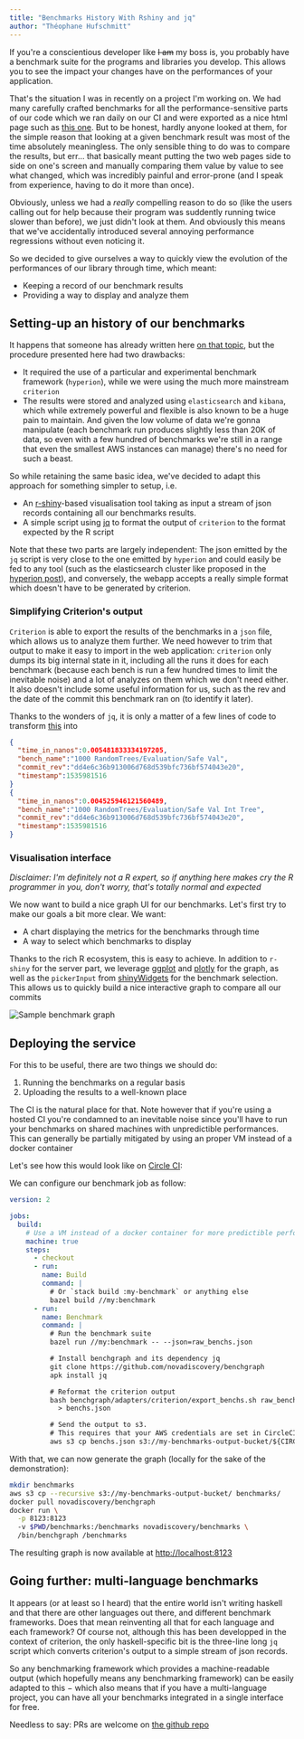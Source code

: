 ```yaml
---
title: "Benchmarks History With Rshiny and jq"
author: "Théophane Hufschmitt"
---
```


If you're a conscientious developer like ~~I am~~ my boss is, you probably have
a benchmark suite for the programs and libraries you develop. This allows you
to see the impact your changes have on the performances of your application.

That's the situation I was in recently on a project I'm working on.
We had many carefully crafted benchmarks for all the performance-sensitive
parts of our code which we ran daily on our CI and were exported as a nice html
page such as [this one][criterion-html-sample].
But to be honest, hardly anyone looked at them, for the simple reason that
looking at a given benchmark result was most of the time absolutely meaningless.
The only sensible thing to do was to compare the results, but err… that
basically meant putting the two web pages side to side on one's screen and
manually comparing them value by value to see what changed, which was
incredibly painful and error-prone (and I speak from experience, having to do it
more than once).

[criterion-html-sample]: http://www.serpentine.com/criterion/report.html

Obviously, unless we had a *really* compelling reason to do so (like the users
calling out for help because their program was suddently running twice slower
than before), we just didn't look at them. And obviously this means that we've
accidentally introduced several annoying performance regressions without even
noticing it.

So we decided to give ourselves a way to quickly view the evolution of the
performances of our library through time, which meant:

- Keeping a record of our benchmark results
- Providing a way to display and analyze them

## Setting-up an history of our benchmarks

[hyperion-post]: https://www.tweag.io/posts/2017-09-06-hyperion.html

It happens that someone has already written here [on that topic][hyperion-post],
but the procedure presented here had two drawbacks:

- It required the use of a particular and experimental benchmark framework
  (`hyperion`), while we were using the much more mainstream `criterion`
- The results were stored and analyzed using `elasticsearch` and `kibana`,
  which while extremely powerful and flexible is also known to be a huge pain
  to maintain.
  And given the low volume of data we're gonna manipulate (each
  benchmark run produces slightly less than 20K of data, so even with a few
  hundred of benchmarks we're still in a range that even the smallest AWS
  instances can manage) there's no need for such a beast.

So while retaining the same basic idea, we've decided to adapt this approach
for something simpler to setup, i.e.

- An [r-shiny][r-shiny]-based visualisation tool taking as input a stream of
  json records containing all our benchmarks results.
- A simple script using [jq][jq] to format the output of `criterion` to the format
  expected by the R script

[r-shiny]: https://shiny.rstudio.com/
[jq]: https://stedolan.github.io/jq/

Note that these two parts are largely independent: The json emitted by the `jq`
script is very close to the one emitted by `hyperion` and could easily be fed
to any tool (such as the elasticsearch cluster like proposed in the [hyperion
post][hyperion-post]), and conversely, the webapp accepts a really simple
format which doesn't have to be generated by criterion.

### Simplifying Criterion's output

`Criterion` is able to export the results of the benchmarks in a `json` file,
which allows us to analyze them further.
We need however to trim that output to make it easy to import in the web
application: `criterion` only dumps its big internal state in it, including all
the runs it does for each benchmark (because each bench is run a few hundred
times to limit the inevitable noise) and a lot of analyzes on them which we
don't need either.
It also doesn't include some useful information for us, such as the rev
and the date of the commit this benchmark ran on (to identify it later).

Thanks to the wonders of `jq`, it is only a matter of a few lines of code to
transform [this](/criterion-output.json) into

```json
{
  "time_in_nanos":0.005481833334197205,
  "bench_name":"1000 RandomTrees/Evaluation/Safe Val",
  "commit_rev":"dd4e6c36b913006d768d539bfc736bf574043e20",
  "timestamp":1535981516
}
{
  "time_in_nanos":0.004525946121560489,
  "bench_name":"1000 RandomTrees/Evaluation/Safe Val Int Tree",
  "commit_rev":"dd4e6c36b913006d768d539bfc736bf574043e20",
  "timestamp":1535981516
}
```

### Visualisation interface

*Disclaimer: I'm definitely not a R expert, so if anything here makes cry the R
programmer in you, don't worry, that's totally normal and expected*

We now want to build a nice graph UI for our benchmarks.
Let's first try to make our goals a bit more clear. We want:

- A chart displaying the metrics for the benchmarks through time
- A way to select which benchmarks to display

Thanks to the rich R ecosystem, this is easy to achieve. In addition to
`r-shiny` for the server part, we leverage [ggplot][ggplot] and
[plotly][plotly] for the graph, as well as the `pickerInput` from
[shinyWidgets][shinyWidgets] for the benchmark selection.  This allows us to
quickly build a nice interactive graph to compare all our commits

<!--- ![benchgraph-screenshot](../img/posts/benchgraph_screenshot.png) --->
<img title="Sample benchmark graph" alt="Sample benchmark graph" src="../img/posts/benchgraph_screenshot.png" style="max-width: 100%; max-height: 100%"></img>

[ggplot]: https://ggplot2.tidyverse.org/
[plotly]: https://plot.ly/r/
[shinyWidgets]: https://rdrr.io/cran/shinyWidgets/

## Deploying the service

For this to be useful, there are two things we should do:

1. Running the benchmarks on a regular basis
2. Uploading the results to a well-known place

The CI is the natural place for that. Note however that if you're using a
hosted CI you're condamned to an inevitable noise since you'll have to run your
benchmarks on shared machines with unpredictible performances.
This can generally be partially mitigated by using an proper VM instead of a
docker container

Let's see how this would look like on [Circle CI][circleci]:

[circleci]: http://circleci.com/

We can configure our benchmark job as follow:

```yaml
version: 2

jobs:
  build:
    # Use a VM instead of a docker container for more predictible performances
    machine: true
    steps:
      - checkout
      - run:
        name: Build
        command: |
          # Or `stack build :my-benchmark` or anything else
          bazel build //my:benchmark
      - run:
        name: Benchmark
        command: |
          # Run the benchmark suite
          bazel run //my:benchmark -- --json=raw_benchs.json

          # Install benchgraph and its dependency jq
          git clone https://github.com/novadiscovery/benchgraph
          apk install jq

          # Reformat the criterion output
          bash benchgraph/adapters/criterion/export_benchs.sh raw_benchs.json \
            > benchs.json

          # Send the output to s3.
          # This requires that your AWS credentials are set in CircleCI's config
          aws s3 cp benchs.json s3://my-benchmarks-output-bucket/${CIRCLE_SHA1}.json
```

With that, we can now generate the graph (locally for the sake of the
demonstration):

```sh
mkdir benchmarks
aws s3 cp --recursive s3://my-benchmarks-output-bucket/ benchmarks/
docker pull novadiscovery/benchgraph
docker run \
  -p 8123:8123
  -v $PWD/benchmarks:/benchmarks novadiscovery/benchmarks \
  /bin/benchgraph /benchmarks
```

The resulting graph is now available at <http://localhost:8123>

## Going further: multi-language benchmarks

It appears (or at least so I heard) that the entire world isn't writing haskell
and that there are other languages out there, and different benchmark
frameworks. Does that mean reinventing all that for each language and each
framework? Of course not, although this has been developped in the context of
criterion, the only haskell-specific bit is the three-line long `jq` script
which converts criterion's output to a simple stream of json records.

So any benchmarking framework which provides a machine-readable output (which
hopefully means any benchmarking framework) can be easily adapted to this −
which also means that if you have a multi-language project, you can have all
your benchmarks integrated in a single interface for free.

Needless to say: PRs are welcome on [the github repo][benchgraph_github]

[benchgraph_github]: https://github.com/novadiscovery/benchgraph
